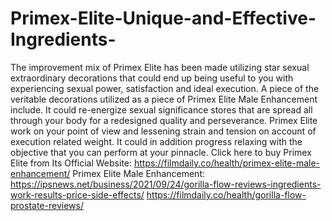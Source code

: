 # Primex-Elite-Unique-and-Effective-Ingredients-
The improvement mix of Primex Elite has been made utilizing star sexual extraordinary decorations that could end up being useful to you with experiencing sexual power, satisfaction and ideal execution. A piece of the veritable decorations utilized as a piece of Primex Elite Male Enhancement include. It could re-energize sexual significance stores that are spread all through your body for a redesigned quality and perseverance. Primex Elite work on your point of view and lessening strain and tension on account of execution related weight. It could in addition progress relaxing with the objective that you can perform at your pinnacle. Click here to buy Primex Elite from Its Official Website: https://filmdaily.co/health/primex-elite-male-enhancement/  Primex Elite Male Enhancement: https://ipsnews.net/business/2021/09/24/gorilla-flow-reviews-ingredients-work-results-price-side-effects/  https://filmdaily.co/health/gorilla-flow-prostate-reviews/
